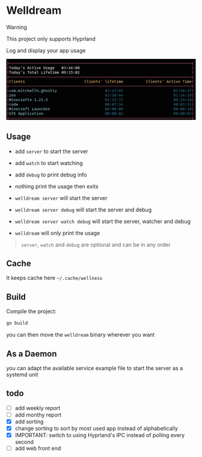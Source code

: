 # Welldream

> [!WARNING]
> This project only supports Hyprland

Log and display your app usage

![Example usage](imgs/example_usage.png)

## Usage
- add `server` to start the server
- add `watch` to start watching
- add `debug` to print debug info
- nothing print the usage then exits

- `welldream server` will start the server
- `welldream server debug` will start the server and debug
- `welldream server watch debug` will start the server, watcher and debug
- `welldream` will only print the usage
> `server`, `watch` and `debug` are optional and can be in any order

## Cache
It keeps cache here `~/.cache/wellness`

## Build
Compile the project:
```bash
go build
```
you can then move the `welldream` binary wherever you want

## As a Daemon
you can adapt the available service example file to start the server as a systemd unit



## todo
 - [ ] add weekly report
 - [ ] add monthy report
 - [x] add sorting
 - [x] change sorting to sort by most used app instead of alphabetically
 - [x] IMPORTANT: switch to using Hyprland's IPC instead of polling every second
 - [ ] add web front end

